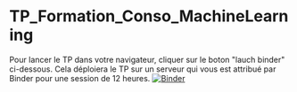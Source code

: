 # TP_Formation_Conso_MachineLearning

Pour lancer le TP dans votre navigateur, cliquer sur le boton "lauch binder" ci-dessous. Cela déploiera le TP sur un serveur qui vous est attribué par Binder pour une session de 12 heures. 
[![Binder](https://mybinder.org/badge.svg)](https://mybinder.org/v2/gh/marota/TP_Formation_Conso_MachineLearning/master)
